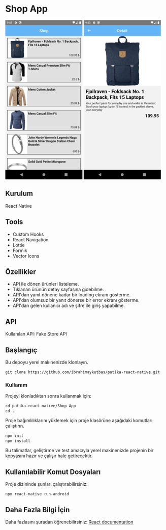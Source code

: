# Shop App

<img src="images/ss.png" height="500"> <img src="images/ss1.png" height="500">

## Kurulum

React Native

## Tools

- Custom Hooks
- React Navigation
- Lottie
- Formik
- Vector Icons

## Özellikler

- API ile dönen ürünleri listeleme.
- Tıklanan ürünün detay sayfasına gidebilme.
- API'dan yanıt dönene kadar bir loading ekranı gösterme.
- API'dan olumsuz bir yanıt dönerse bir error ekranı gösterme.
- API'dan gelen kullanıcı adı ve şifre ile giriş yapabilme.

## API

Kullanılan API: Fake Store API

## Başlangıç

Bu depoyu yerel makinenizde klonlayın.

```
git clone https://github.com/ibrahimaykutbas/patika-react-native.git
```

### Kullanım

Projeyi klonladıktan sonra kullanmak için:

```
cd patika-react-native/Shop App
cd .
```

Proje bağımlılıklarını yüklemek için proje klasörüne aşağıdaki komutları çalıştırın.

```
npm init
npm install
```

Bu talimatlar, geliştirme ve test amacıyla yerel makinenizde projenin bir kopyasını hazır ve çalışır hale getirecektir.

## Kullanılabilir Komut Dosyaları

Proje dizininde şunları çalıştırabilirsiniz:

```
npx react-native run-android
```

## Daha Fazla Bilgi İçin

Daha fazlasını şuradan öğrenebilirsiniz: [React documentation](https://reactnative.dev/)
